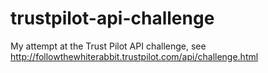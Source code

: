 # trustpilot-api-challenge
My attempt at the Trust Pilot API challenge, see http://followthewhiterabbit.trustpilot.com/api/challenge.html
